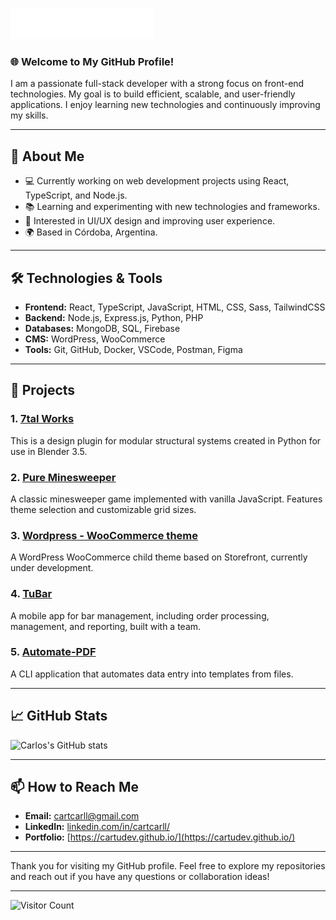 <img src="images/banner.svg"></img>

### 🌐 Welcome to My GitHub Profile!

I am a passionate full-stack developer with a strong focus on front-end technologies. My goal is to build efficient, scalable, and user-friendly applications. I enjoy learning new technologies and continuously improving my skills.

---

## 🚀 About Me
- 💻 Currently working on web development projects using React, TypeScript, and Node.js.
- 📚 Learning and experimenting with new technologies and frameworks.
- 🎨 Interested in UI/UX design and improving user experience.
- 🌍 Based in Córdoba, Argentina.

---

## 🛠️ Technologies & Tools
- **Frontend:** React, TypeScript, JavaScript, HTML, CSS, Sass, TailwindCSS
- **Backend:** Node.js, Express.js, Python, PHP
- **Databases:** MongoDB, SQL, Firebase
- **CMS:** WordPress, WooCommerce
- **Tools:** Git, GitHub, Docker, VSCode, Postman, Figma

---

## 📂 Projects
### 1. [7tal Works](https://github.com/cartudev/7talWorks)
This is a design plugin for modular structural systems created in Python for use in Blender 3.5.

### 2. [Pure Minesweeper](https://github.com/cartudev/minesweeper)
A classic minesweeper game implemented with vanilla JavaScript. Features theme selection and customizable grid sizes.

### 3. [Wordpress - WooCommerce theme](https://github.com/cartudev/Wordpress-WooCommerce-Theme)
A WordPress WooCommerce child theme based on Storefront, currently under development.

### 4. [TuBar](https://github.com/cartudev/tubar-reactnative--original)
A mobile app for bar management, including order processing, management, and reporting, built with a team.

### 5. [Automate-PDF](https://github.com/cartudev/Automate-PDF)
A CLI application that automates data entry into templates from files.

---

## 📈 GitHub Stats
![Carlos's GitHub stats](https://github-readme-stats.vercel.app/api?username=cartudev&show_icons=true&theme=radical)

---

## 📫 How to Reach Me
- **Email:** [cartcarll@gmail.com](mailto:cartcarll@gmail.com)
- **LinkedIn:** [linkedin.com/in/cartcarll/](https://www.linkedin.com/in/cartcarll/)
- **Portfolio:** [https://cartudev.github.io/](https://cartudev.github.io/)

---

Thank you for visiting my GitHub profile. Feel free to explore my repositories and reach out if you have any questions or collaboration ideas!

---

![Visitor Count](https://komarev.com/ghpvc/?username=cartudev&color=blue)


